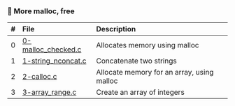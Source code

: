 ### 🔖 More malloc, free
|#  |File                                      |Description                               |
|:--|:-----------------------------------------|:-----------------------------------------|
|0  |[0-malloc_checked.c](./0-malloc_checked.c)|Allocates memory using malloc             |
|1  |[1-string_nconcat.c](./1-string_nconcat.c)|Concatenate two strings                   |
|2  |[2-calloc.c](./2-calloc.c)                |Allocate memory for an array, using malloc|
|3  |[3-array_range.c](./3-array_range.c)      |Create an array of integers               |
